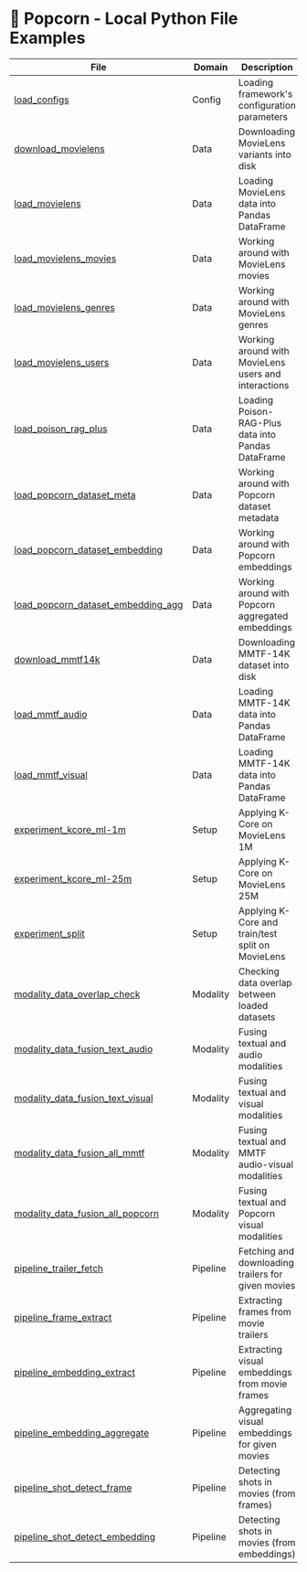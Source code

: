 # 🍿 Popcorn - Local Python File Examples

| File                                                                                         | Domain   | Description                                          |
| -------------------------------------------------------------------------------------------- | -------- | ---------------------------------------------------- |
| [load_configs](/examples/python/load_configs.py)                                             | Config   | Loading framework's configuration parameters         |
| [download_movielens](/examples/python/download_movielens.py)                                 | Data     | Downloading MovieLens variants into disk             |
| [load_movielens](/examples/python/load_movielens.py)                                         | Data     | Loading MovieLens data into Pandas DataFrame         |
| [load_movielens_movies](/examples/python/load_movielens_movies.py)                           | Data     | Working around with MovieLens movies                 |
| [load_movielens_genres](/examples/python/load_movielens_genres.py)                           | Data     | Working around with MovieLens genres                 |
| [load_movielens_users](/examples/python/load_movielens_users.py)                             | Data     | Working around with MovieLens users and interactions |
| [load_poison_rag_plus](/examples/python/load_poison_rag_plus.py)                             | Data     | Loading Poison-RAG-Plus data into Pandas DataFrame   |
| [load_popcorn_dataset_meta](/examples/python/load_popcorn_dataset_meta.py)                   | Data     | Working around with Popcorn dataset metadata         |
| [load_popcorn_dataset_embedding](/examples/python/load_popcorn_dataset_embedding.py)         | Data     | Working around with Popcorn embeddings               |
| [load_popcorn_dataset_embedding_agg](/examples/python/load_popcorn_dataset_embedding_agg.py) | Data     | Working around with Popcorn aggregated embeddings    |
| [download_mmtf14k](/examples/python/download_mmtf14k.py)                                     | Data     | Downloading MMTF-14K dataset into disk               |
| [load_mmtf_audio](/examples/python/load_mmtf_audio.py)                                       | Data     | Loading MMTF-14K data into Pandas DataFrame          |
| [load_mmtf_visual](/examples/python/load_mmtf_visual.py)                                     | Data     | Loading MMTF-14K data into Pandas DataFrame          |
| [experiment_kcore_ml-1m](/examples/python/experiment_kcore_ml-1m.py)                         | Setup    | Applying K-Core on MovieLens 1M                      |
| [experiment_kcore_ml-25m](/examples/python/experiment_kcore_ml-25m.py)                       | Setup    | Applying K-Core on MovieLens 25M                     |
| [experiment_split](/examples/python/experiment_split.py)                                     | Setup    | Applying K-Core and train/test split on MovieLens    |
| [modality_data_overlap_check](/examples/python/modality_data_overlap_check.py)               | Modality | Checking data overlap between loaded datasets        |
| [modality_data_fusion_text_audio](/examples/python/modality_data_fusion_text_audio.py)       | Modality | Fusing textual and audio modalities                  |
| [modality_data_fusion_text_visual](/examples/python/modality_data_fusion_text_visual.py)     | Modality | Fusing textual and visual modalities                 |
| [modality_data_fusion_all_mmtf](/examples/python/modality_data_fusion_all_mmtf.py)           | Modality | Fusing textual and MMTF audio-visual modalities      |
| [modality_data_fusion_all_popcorn](/examples/python/modality_data_fusion_all_popcorn.py)     | Modality | Fusing textual and Popcorn visual modalities         |
| [pipeline_trailer_fetch](/examples/python/pipeline_trailer_fetch.py)                         | Pipeline | Fetching and downloading trailers for given movies   |
| [pipeline_frame_extract](/examples/python/pipeline_frame_extract.py)                         | Pipeline | Extracting frames from movie trailers                |
| [pipeline_embedding_extract](/examples/python/pipeline_embedding_extract.py)                 | Pipeline | Extracting visual embeddings from movie frames       |
| [pipeline_embedding_aggregate](/examples/python/pipeline_embedding_aggregate.py)             | Pipeline | Aggregating visual embeddings for given movies       |
| [pipeline_shot_detect_frame](/examples/python/pipeline_shot_detect_frame.py)                 | Pipeline | Detecting shots in movies (from frames)              |
| [pipeline_shot_detect_embedding](/examples/python/pipeline_shot_detect_embedding.py)         | Pipeline | Detecting shots in movies (from embeddings)          |
